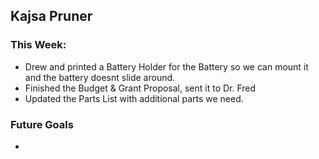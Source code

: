 ## Kajsa Pruner
### This Week:
- Drew and printed a Battery Holder for the Battery so we can mount it and the battery doesnt slide around.
- Finished the Budget & Grant Proposal, sent it to Dr. Fred
- Updated the Parts List with additional parts we need.

### Future Goals
- 
